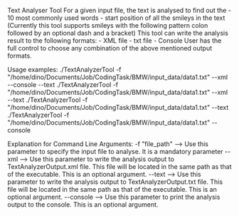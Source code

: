 Text Analyser Tool
    For a given input file, the text is analysed to find out the 
        - 10 most commonly used words
        - start position of all the smileys in the text (Currently this tool supports smileys with the following pattern colon followed by an optional dash and a bracket)
    This tool can write the analysis result to the following formats:
        - XML file
        - txt file
        - Console
    User has the full control to choose any combination of the above mentioned output formats.

Usage examples:
    ./TextAnalyzerTool -f "/home/dino/Documents/Job/CodingTask/BMW/input_data/data1.txt" --xml --console --text
    ./TextAnalyzerTool -f "/home/dino/Documents/Job/CodingTask/BMW/input_data/data1.txt" --xml --text
    ./TextAnalyzerTool -f "/home/dino/Documents/Job/CodingTask/BMW/input_data/data1.txt" --text
    ./TextAnalyzerTool -f "/home/dino/Documents/Job/CodingTask/BMW/input_data/data1.txt" --console

Explanation for Command Line Arguments:
    -f "file_path" --> Use this parameter to specify the input file to analyse. It is a mandatory parameter
    --xml --> Use this parameter to write the analysis output to TextAnalyzerOutput.xml file. This file will be located in the same path as that of the executable. This is an optional argument.
    --text --> Use this parameter to write the analysis output to TextAnalyzerOutput.txt file. This file will be located in the same path as that of the executable. This is an optional argument.
    --console --> Use this parameter to print the analysis output to the console. This is an optional argument.